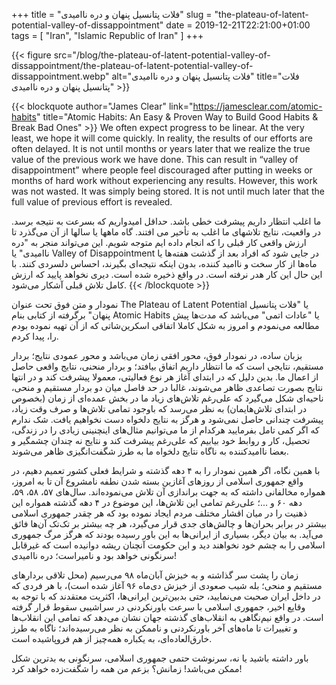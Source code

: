 +++
title = "فلات پتانسیل پنهان و دره ناامیدی"
slug = "the-plateau-of-latent-potential-valley-of-dissappointment"
date = 2019-12-21T22:21:00+01:00
tags = [ "Iran", "Islamic Republic of Iran" ]
+++

{{< figure src="/blog/the-plateau-of-latent-potential-valley-of-dissappointment/the-plateau-of-latent-potential-valley-of-dissappointment.webp" alt="فلات پتانسیل پنهان و دره ناامیدی" title="فلات پتانسیل پنهان و دره ناامیدی" >}}

{{< blockquote author="James Clear" link="https://jamesclear.com/atomic-habits" title="Atomic Habits: An Easy & Proven Way to Build Good Habits & Break Bad Ones" >}}
We often expect progress to be linear. At the very least, we hope it will come quickly. In reality, the results of our efforts are often delayed. It is not until months or years later that we realize the true value of the previous work we have done. This can result in “valley of disappointment” where people feel discouraged after putting in weeks or months of hard work without experiencing any results. However, this work was not wasted. It was simply being stored. It is not until much later that the full value of previous effort is revealed.

ما اغلب انتظار داریم پیشرفت خطی باشد. حداقل امیدواریم که بسرعت به نتیجه برسد. در واقعیت، نتایج تلاشهای ما اغلب به تأخیر می افتند. گاه ماهها یا سالها از آن می‌گذرد تا ارزش واقعی کار قبلی را که انجام داده ایم متوجه شویم. این می‌تواند منجر به "دره ناامیدی" یا Valley of Disappointment در جایی شود که افراد بعد از گذشت هفته‌ها یا ماه‌ها از کار سخت و ناامید کننده، بدون اینکه نتیجه‌ای بگیرند، احساس دلسردی کنند. با این حال این کار هدر نرفته است. در واقع ذخیره شده است. دیری نخواهد پایید که ارزش کامل تلاش قبلی آشکار می‌شود.
{{< /blockquote >}}

نمودار و متن فوق تحت عنوان The Plateau of Latent Potential یا "فلات پتانسیل پنهان" برگرفته از کتابی بنام Atomic Habits یا "عادات اتمی" می‌باشد که مدت‌ها پیش مطالعه می‌نمودم و امروز به شکل کاملا اتفاقی اسکرین‌شاتی که از آن تهیه نموده بودم را، پیدا کردم.

بزبان ساده، در نمودار فوق، محور افقی زمان می‌باشد و محور عمودی نتایج؛ بردار مستقیم، نتایجی است که ما انتظار داریم اتفاق بیافتد؛ و بردار منحنی، نتایج واقعی حاصل از اعمال ما. بدین دلیل که در ابتدای آغاز هر نوع فعالیتی، معمولا پیشرفت کند و در انتها نتایج بصورت تصاعدی ظاهر می‌شوند، غالبا در حد فاصل میان دو بردار مستقیم و منحی، ناحیه‌ای شکل می‌گیرد که علی‌رغم تلاش‌های زیاد ما در بخش عمده‌ای از زمان (بخصوص در ابتدای تلاش‌هایمان) به نظر می‌رسد که باوجود تمامی تلاش‌ها و صرف وقت زیاد، پیشرفت چندانی حاصل نمی‌شود و هرگز به نتایج دلخواه دست نخواهیم یافت. شک ندارم که اگر کمی تامل بفرمایید هرکدام از ما می‌توانیم مثال‌های اینچنینی زیادی را در زندگی، تحصیل، کار و روابط خود بیابیم که علی‌رغم پیشرفت کند و نتایج نه چندان چشمگیر و بعضا ناامید‌کننده به ناگاه نتایج دلخواه ما به طرز شگفت‌انگیزی ظاهر می‌شوند.

با همین نگاه، اگر همین نمودار را به ۴ دهه گذشته و شرایط فعلی کشور تعمیم دهیم، در واقع جمهوری اسلامی از روزهای آغازین بسته شدن نطفه نامشروع آن تا به امروز، همواره مخالفانی داشته که به جهت براندازی آن تلاش می‌نموده‌اند. سال‌های ۵۷، ۵۸، ۵۹، دهه ۶۰ و ...؛ علی‌رغم تمامی این تلاش‌ها، این موضوع در ۴ دهه گذشته همواره این ذهنیت را در میان اقشار مختلف مردم ایجاد نموده بود که هر چقدر جمهوری اسلامی بیشتر در برابر بحران‌ها و چالش‌های جدی قرار می‌گیرد، هر چه بیشتر بر تک‌تک آن‌ها فائق می‌آید. به بیان دیگر، بسیاری از ایرانی‌ها به این باور رسیده بودند که هرگز مرگ جمهوری اسلامی را به چشم خود نخواهند دید و این حکومت آنچنان ریشه دوانیده است که غیرقابل سرنگونی خواهد بود و نامیراست؛ دره ناامیدی!

زمان را پشت سر گذاشته و به خیزش آبان‌ماه ۹۸ می‌رسیم (محل تلاقی بردارهای مستقیم و منحی؛ بله شیب صعودی از خیزش دی‌ماه ۹۶ آغاز شده است)، با هر فردی که در داخل ایران صحبت می‌نمایید، حتی بدبین‌ترین ایرانی‌ها، اکثریت معتقدند که با توجه به وقایع اخیر، جمهوری اسلامی با سرعت باورنکردنی در سراشیبی سقوط قرار گرفته است. در واقع نیم‌نگاهی به انقلاب‌های گذشته جهان نشان می‌دهد که تمامی این انقلاب‌ها و تغییرات تا ماه‌های آخر باورنکردنی و ناممکن به نظر می‌رسیده‌اند؛ ناگاه به طرز خارق‌العاده‌ای، به یکباره همه‌چیز از هم فروپاشیده است.

باور داشته باشید یا نه، سرنوشت حتمی جمهوری اسلامی، سرنگونی به بدترین شکل ممکن می‌باشد! زمانش؟ بزعم من همه را شگفت‌زده خواهد کرد!

<!--more-->

